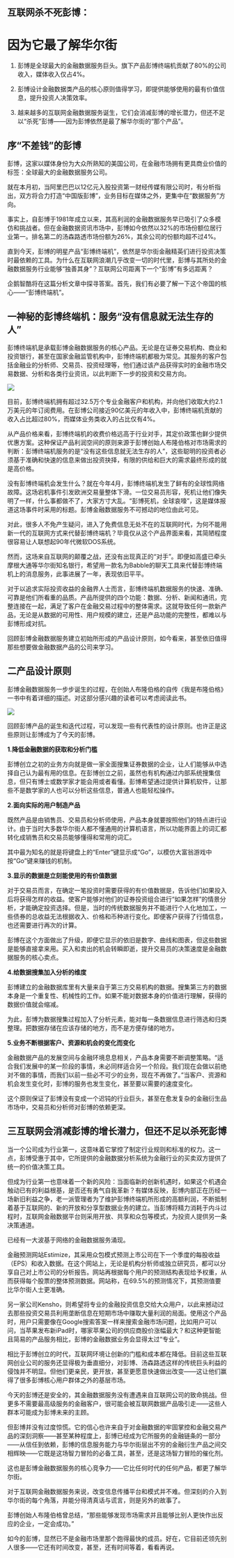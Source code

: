 ## 互联网杀不死彭博：

# 因为它最了解华尔街

1. 彭博是全球最大的金融数据服务巨头。旗下产品彭博终端机贡献了80%的公司收入，媒体收入仅占4%。

2. 彭博设计金融数据类产品的核心原则值得学习，即提供能够使用的最有价值信息，提升投资人决策效率。

3. 越来越多的互联网金融数据服务诞生，它们会消减彭博的增长潜力，但还不足以“杀死”彭博——因为彭博依然是最了解华尔街的“那个产品”。

## 序“不差钱”的彭博

彭博，这家以媒体身份为大众所熟知的美国公司，在金融市场拥有更具商业价值的标签：全球最大的金融数据服务公司。

就在本月初，当阿里巴巴以12亿元入股投资第一财经传媒有限公司时，有分析指出，双方将合力打造“中国版彭博”，业务目标在媒体之外，更集中在“数据服务”方向。

事实上，自彭博于1981年成立以来，其高利润的金融数据服务早已吸引了众多模仿和挑战者。但在金融数据资讯市场中，彭博如今依然以32%的市场份额位居行业第一。排名第二的汤森路透市场份额为26%，其余公司的份额均超不过4%。

直到今天，彭博的明星产品“彭博终端机”，依然是华尔街金融精英们进行投资决策时最依赖的工具。为什么在互联网浪潮几乎改变一切的时代里，彭博与其所处的金融数据服务行业能够“独善其身”？互联网公司距离下一个“彭博”有多远距离？

企鹅智酷将在这篇分析文章中探寻答案。首先，我们有必要了解一下这个帝国的核心——“彭博终端机”。

## 一神秘的彭博终端机：服务“没有信息就无法生存的人”

彭博终端机是承载彭博金融数据服务的核心产品。无论是在证券交易机构、商业和投资银行，甚至在国家金融监管机构中，彭博终端机都极为常见。其服务的客户包括金融业的分析师、交易员、投资经理等，他们通过该产品获得实时的金融市场交易数据、分析和各类行业资讯，以此判断下一步的投资和交易方向。

![](http://img1.gtimg.com/tech/pics/hv1/188/21/1863/121147118.jpg)

目前，彭博终端机拥有超过32.5万个专业金融客户和机构，并向他们收取大约2.1万美元的年订阅费用。在彭博公司接近90亿美元的年收入中，彭博终端机贡献的收入占比超过80%，而媒体业务类收入的占比仅有4%。

从产品价格来看，彭博终端机的收费价格远高于行业对手，其定价政策也鲜少提供优惠方案。这种保证产品利润空间的原则来源于彭博创始人布隆伯格对市场需求的判断：彭博终端机服务的是“没有这些信息就无法生存的人”，这些聪明的投资者必须基于准确和快速的信息来做出投资抉择，有限的供给和巨大的需求最终形成的就是高价格。

没有彭博终端机会发生什么？就在今年4月，彭博终端机发生了鲜有的全球性网络故障。这场宕机事件引发欧洲交易量整体下滑。一位交易员形容，死机让他们像失明了一样，什么事都做不了，大家方寸大乱。“彭博死机，全球哀嚎”，这是媒体报道这场事件时采用的标题。彭博金融数据服务不可撼动的地位由此可见。

对此，很多人不免产生疑问，进入了免费信息无处不在的互联网时代，为何不能用新一代的互联网方式来代替彭博终端机？毕竟仅从这个产品界面来看，其简陋程度很容易让人联想起90年代微软DOS系统。

然而，这场来自互联网的颠覆之战，还没有出现真正的“对手”。即便如高盛已牵头摩根大通等华尔街知名银行，希望用一款名为Babble的聊天工具来代替彭博终端机上的消息服务，此事进展了一年，表现依旧平平。

对于以追求实际投资收益的金融界人士而言，彭博终端机数据服务的快速、准确、可靠是他们所看重的品质。产品所提供的四个功能：数据、分析、新闻和通讯，完整连接在一起，满足了客户在金融交易过程中的整体需求。这就导致任何一款新产品，无论是从数据的可用性、用户规模的建立，还是产品功能的完整性，都难以与彭博形成对抗。

回顾彭博金融数据服务建立初始所形成的产品设计原则，如今看来，甚至依旧值得那些想要做金融数据产品的公司来学习。

## 二产品设计原则

彭博金融数据服务一步步诞生的过程，在创始人布隆伯格的自传《我是布隆伯格》一书中有着详细的描述。对这部分感兴趣的读者可以考虑阅读此书。

![](http://img1.gtimg.com/tech/pics/hv1/237/21/1863/121147167.jpg)

回顾彭博产品的诞生和迭代过程，可以发现一些有代表性的设计原则。也许正是这些原则让彭博成为了今天的彭博。

**1.降低金融数据的获取和分析门槛**

彭博创立之初的业务方向就是做一家全面搜集证券数据的企业，让人们能够从中选择自己认为最有用的信息。在彭博创立之前，虽然也有机构通过内部系统搜集信息，但只有博士或数学家才能会用或者看懂。彭博希望通过提供计算机软件，让那些不是数学家的人也可以分析这些信息，普通人也能轻松操作。

**2.面向实际的用户制造产品**

既然产品是由销售员、交易员和分析师使用，产品本身就要按照他们的特点进行设计。由于当时大多数华尔街人都不懂通用的计算机语言，所以功能界面上的词汇都转化成销售员和交易员能够懂得和常用的词汇。

其中最为知名的就是将键盘上的“Enter”键显示成“Go”，以模仿大富翁游戏中按“Go”键来赚钱的机制。

**3.显示的数据是立刻能使用的有价值数据**

对于交易员而言，在确定一笔投资时需要获得的有价值数据是，告诉他们如果投入后将获得怎样的收益。使客户能够对他们的证券投资组合进行“如果怎样”的情景分析，才能确定投资选择。但是，当时的传统数据服务并不能进行个人化地加工，一些债券的总收益无法根据收入、价格和币种进行变化。即便客户获得了行情信息，也还需要进行再次的计算。

彭博在这个方面做出了升级，即便它显示的依旧是数字、曲线和图表，但这些数据是能够直接拿来用。买入和卖出的机会转瞬即逝，提升交易员的决策速度是金融数据服务的核心卖点。

**4.给数据搜集加入分析的维度**

彭博建立的金融数据库里有大量来自于第三方交易机构的数据。搜集第三方的数据本身是一个重复性、机械性的工作。如果不能对数据本身的价值进行理解，获得的数据价值就会缩减。

为此，彭博为数据搜集过程加入了分析元素，能对每一条数据信息进行筛选和归类整理。把数据存储在应该存储的地方，而不是方便存储的地方。

**5.业务不断根据客户、资源和机会的变化而变化**

金融数据产品的发展空间与金融环境息息相关，产品本身需要不断调整策略。“适合我们发展中的某一阶段的事情，未必同样适合另一个阶段。我们现在会做以前绝对不做的事情，而我们以前一些必不可少的业务，现在不再做了。”当客户、资源和机会发生变化时，彭博的服务也发生变化，甚至要以需要的速度变化。

这个原则保证了彭博没有变成一个迟钝的行业巨头，甚至在愈发复杂的金融衍生品市场中，交易员和分析师对彭博的依赖更深。

## 三互联网会消减彭博的增长潜力，但还不足以杀死彭博

当一个公司成为行业第一，这意味着它掌控了制定行业规则和标准的权力。这一点，彭博受惠于其中，它所提供的金融数据分析系统为金融行业的买卖双方提供了统一的价值决策工具。

但成为行业第一也意味着一个新的风险：当面临新的创新机遇时，如果这个机遇会触动已有的利益根基，是否还有勇气自我革新？有媒体反映，彭博内部正在历经一场新旧利益之争，老一派管理者为了维护彭博终端机所形成的高额利润，不断抵制着基于互联网的、新的开放和分享型数据业务的建立。当彭博将精力消耗于内斗过程时，互联网金融数据平台则采用开放、共享和众包等模式，为投资人提供另一条决策通道。

已经有一大波基于网络的金融数据服务涌现。

金融预测网站Estimize，其采用众包模式预测上市公司在下一个季度的每股收益（EPS）和收入数据。在这个网站上，无论是机构分析师或独立研究员，都可以分享自己对上市公司的分析报告。网站再根据每个用户的预测结构表现给予权重，从而获得每个股票的整体预测数据。网站称，在69.5%的预测情况下，其预测值要比华尔街人士更准确。

另一家公司Kensho，则希望将专业的金融投资信息交给大众用户，以此来撼动过去那些投资交易员利用垄断信息在短期市场中赚取大量利润的局面。使用这个产品时，用户只需要像在Google搜索答案一样来搜索金融市场问题，比如用户可以问，当苹果发布新iPad时，哪家苹果公司的供应商股价涨幅最大？和这种更智能且简易的产品服务相比，彭博的金融数据业务会显得太过“专业”。

相比于彭博创立的时代，互联网环境让创新的门槛和成本都在降低。目前这些互联网创业公司的服务还显得极为垂直细分，对彭博、汤森路透这样的传统巨头利益的侵蚀并不明显。但他们更亲民，更开放，甚至更愿意快速做出改变——这让他们赢得了很多彭博核心用户群体之外的基层市场。

今天的彭博还是安全的，其金融数据服务没有遭遇来自互联网公司的致命挑战。但更多不需要最高级服务的金融客户，很可能会被互联网数据产品吸引走——这些人群本可能成为彭博未来的主顾。

但彭博并没有过度惊慌。它的信心也许来自于对金融数据的牢固掌控和金融交易产品的深刻洞察——甚至某种程度上，彭博已经成为它所服务的金融链条的一部分——从信任到依赖，彭博的信息服务能力与华尔街层出不穷的金融衍生产品之间交相辉映——它既是这场智力冒险的必备工具，甚至，还是这场智力冒险的催化剂。

这也是彭博金融数据服务的核心竞争力——它比任何时代的任何产品，都更了解华尔街。

对于互联网金融数据服务来说，改变信息传播平台和模式并不难。但深刻的介入到华尔街的每个角落，并能分得清真话与谎言，则是另外的故事了。

彭博创始人布隆伯格曾总结，“那些能够发现市场需求并且能够比别人更快作出反应的企业，一定会成功。”

如今的彭博，显然已不是金融市场里那个跑得最快的成员。好在，它目前还领先别人很多——它还有时间改变，甚至，还有时间等着，看看再说。



